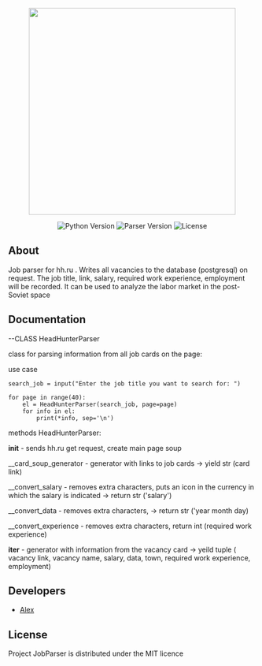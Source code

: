 <p align="center">
      <img src="https://i.ibb.co/52yx53P/parse.png" width="420">
</p>

<p align="center">
   <img src="https://img.shields.io/badge/python-3.10-green" alt="Python Version">
   <img src="https://img.shields.io/badge/Version-1.0(Alpha)-yellowgreen" alt="Parser Version">
   <img src="https://img.shields.io/badge/Licence-MIT-blueviolet" alt="License">
</p>

## About


Job parser for hh.ru . Writes all vacancies to the database (postgresql) on request. The job title, link, salary, required work experience, employment will be recorded. It can be used to analyze the labor market in the post-Soviet space

## Documentation

--CLASS HeadHunterParser

       
class for parsing information from all job cards on the page:

use case

    search_job = input("Enter the job title you want to search for: ")

    for page in range(40):
        el = HeadHunterParser(search_job, page=page)
        for info in el:
            print(*info, sep='\n')
       
methods HeadHunterParser:
       
__init__ - sends hh.ru get request, create main page soup
      
__card_soup_generator - generator with links to job cards -> yield str (card link)
      
__convert_salary - removes extra characters, puts an icon in the currency in which the salary is indicated -> return str ('salary<valute icon>')
      
__convert_data - removes extra characters,  -> return str ('year month day)
      
__convert_experience - removes extra characters, return int (required work experience)
      
__iter__ - generator with information from the vacancy card -> yeild tuple ( vacancy link, vacancy name, salary, data, town, required work experience, employment)


## Developers

- [Alex](https://github.com/Friztutu)

## License

Project JobParser is distributed under the MIT licence
